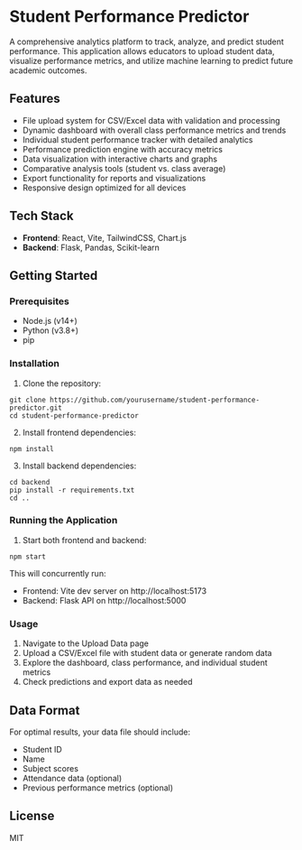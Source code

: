 # Student Performance Predictor

A comprehensive analytics platform to track, analyze, and predict student performance. This application allows educators to upload student data, visualize performance metrics, and utilize machine learning to predict future academic outcomes.

## Features

- File upload system for CSV/Excel data with validation and processing
- Dynamic dashboard with overall class performance metrics and trends
- Individual student performance tracker with detailed analytics
- Performance prediction engine with accuracy metrics
- Data visualization with interactive charts and graphs
- Comparative analysis tools (student vs. class average)
- Export functionality for reports and visualizations
- Responsive design optimized for all devices

## Tech Stack

- **Frontend**: React, Vite, TailwindCSS, Chart.js
- **Backend**: Flask, Pandas, Scikit-learn

## Getting Started

### Prerequisites

- Node.js (v14+)
- Python (v3.8+)
- pip

### Installation

1. Clone the repository:
```
git clone https://github.com/yourusername/student-performance-predictor.git
cd student-performance-predictor
```

2. Install frontend dependencies:
```
npm install
```

3. Install backend dependencies:
```
cd backend
pip install -r requirements.txt
cd ..
```

### Running the Application

1. Start both frontend and backend:
```
npm start
```

This will concurrently run:
- Frontend: Vite dev server on http://localhost:5173
- Backend: Flask API on http://localhost:5000

### Usage

1. Navigate to the Upload Data page
2. Upload a CSV/Excel file with student data or generate random data
3. Explore the dashboard, class performance, and individual student metrics
4. Check predictions and export data as needed

## Data Format

For optimal results, your data file should include:
- Student ID
- Name
- Subject scores
- Attendance data (optional)
- Previous performance metrics (optional)

## License

MIT